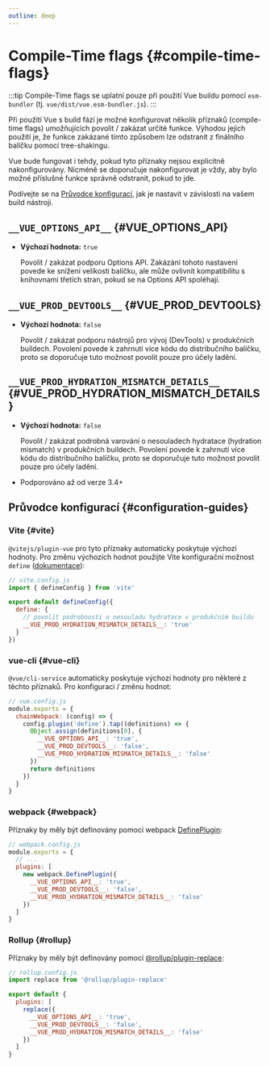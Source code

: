```yaml
---
outline: deep
---
```


# Compile-Time flags {#compile-time-flags}

:::tip
Compile-Time flags se uplatní pouze při použití Vue buildu pomocí `esm-bundler` (tj.&nbsp;`vue/dist/vue.esm-bundler.js`).
:::

Při použití Vue s build fází je možné konfigurovat několik příznaků (compile-time flags) umožňujících povolit / zakázat určité funkce. Výhodou jejich použití je, že funkce zakázané tímto způsobem lze odstranit z finálního balíčku pomocí tree-shakingu.

Vue bude fungovat i tehdy, pokud tyto příznaky nejsou explicitně nakonfigurovány. Nicméně se doporučuje nakonfigurovat je vždy, aby bylo možné příslušné funkce správně odstranit, pokud to jde.

Podívejte se na [Průvodce konfigurací](#configuration-guides), jak je nastavit v závislosti na vašem build nástroji.

## `__VUE_OPTIONS_API__` {#VUE_OPTIONS_API}

- **Výchozí hodnota:** `true`

  Povolit / zakázat podporu Options API. Zakázání tohoto nastavení povede ke snížení velikosti balíčku, ale může ovlivnit kompatibilitu s knihovnami třetích stran, pokud se na Options API spoléhají.

## `__VUE_PROD_DEVTOOLS__` {#VUE_PROD_DEVTOOLS}

- **Výchozí hodnota:** `false`

  Povolit / zakázat podporu nástrojů pro vývoj (DevTools) v produkčních buildech. Povolení povede k zahrnutí více kódu do distribučního balíčku, proto se doporučuje tuto možnost povolit pouze pro účely ladění.

## `__VUE_PROD_HYDRATION_MISMATCH_DETAILS__` {#VUE_PROD_HYDRATION_MISMATCH_DETAILS}

- **Výchozí hodnota:** `false`

  Povolit / zakázat podrobná varování o nesouladech hydratace (hydration mismatch) v&nbsp;produkčních buildech. Povolení povede k zahrnutí více kódu do distribučního balíčku, proto se doporučuje tuto možnost povolit pouze pro účely ladění.

- Podporováno až od verze 3.4+

## Průvodce konfigurací {#configuration-guides}

### Vite {#vite}

`@vitejs/plugin-vue` pro tyto příznaky automaticky poskytuje výchozí hodnoty. Pro změnu výchozích hodnot použijte Vite konfigurační možnost `define`  ([dokumentace](https://vitejs.dev/config/shared-options.html#define)):

```js
// vite.config.js
import { defineConfig } from 'vite'

export default defineConfig({
  define: {
    // povolit podrobnosti o nesouladu hydratace v produkčním buildu
    __VUE_PROD_HYDRATION_MISMATCH_DETAILS__: 'true'
  }
})
```

### vue-cli {#vue-cli}

`@vue/cli-service` automaticky poskytuje výchozí hodnoty pro některé z těchto příznaků. Pro konfiguraci / změnu hodnot:

```js
// vue.config.js
module.exports = {
  chainWebpack: (config) => {
    config.plugin('define').tap((definitions) => {
      Object.assign(definitions[0], {
        __VUE_OPTIONS_API__: 'true',
        __VUE_PROD_DEVTOOLS__: 'false',
        __VUE_PROD_HYDRATION_MISMATCH_DETAILS__: 'false'
      })
      return definitions
    })
  }
}
```

### webpack {#webpack}

Příznaky by měly být definovány pomocí webpack [DefinePlugin](https://webpack.js.org/plugins/define-plugin/):

```js
// webpack.config.js
module.exports = {
  // ...
  plugins: [
    new webpack.DefinePlugin({
      __VUE_OPTIONS_API__: 'true',
      __VUE_PROD_DEVTOOLS__: 'false',
      __VUE_PROD_HYDRATION_MISMATCH_DETAILS__: 'false'
    })
  ]
}
```

### Rollup {#rollup}

Příznaky by měly být definovány pomocí [@rollup/plugin-replace](https://github.com/rollup/plugins/tree/master/packages/replace):

```js
// rollup.config.js
import replace from '@rollup/plugin-replace'

export default {
  plugins: [
    replace({
      __VUE_OPTIONS_API__: 'true',
      __VUE_PROD_DEVTOOLS__: 'false',
      __VUE_PROD_HYDRATION_MISMATCH_DETAILS__: 'false'
    })
  ]
}
```
